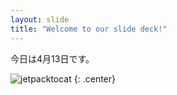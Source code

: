 ```yaml
---
layout: slide
title: "Welcome to our slide deck!"
---
```


今日は4月13日です。

![jetpacktocat](https://octodex.github.com/images/jetpacktocat.png)
{: .center}
